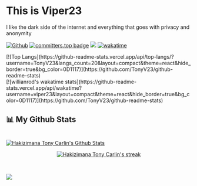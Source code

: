 # This is Viper23
I like the dark side of the internet and everything that goes with privacy and anonymity
<!-- Developer at <a href="https://www.kubwacu.com/">Kubwacu</a> -->

[![Github](https://img.shields.io/github/followers/TonyV23?label=Follow&style=social)](https://github.com/TonyV23) [![committers.top badge](https://user-badge.committers.top/burundi/TonyV23.svg)](https://user-badge.committers.top/burundi/TonyV23) ![](https://visitor-badge.laobi.icu/badge?page_id=TonyV23.TonyV23) [![wakatime](https://wakatime.com/badge/user/e36684bc-e121-4309-a48d-e82f26d82b2d.svg)](https://wakatime.com/@e36684bc-e121-4309-a48d-e82f26d82b2d)

<div class="row">
  <div class ="col-md-6">
      [![Top Langs](https://github-readme-stats.vercel.app/api/top-langs/?username=TonyV23&langs_count=20&layout=compact&theme=react&hide_border=true&bg_color=0D1117)](https://github.com/TonyV23/github-readme-stats)    
  </div>
  <div class ="col-md-6">
  [![willianrod's wakatime stats](https://github-readme-stats.vercel.app/api/wakatime?username=viper23&layout=compact&theme=react&hide_border=true&bg_color=0D1117)](https://github.com/TonyV23/github-readme-stats)    
  </div>
</div>


    

## 📊 My Github Stats
  <br/>
    <a href="https://github.com/TonyV23/github-readme-stats"><img alt="Hakizimana Tony Carlin's Github Stats" src="https://github-readme-stats.vercel.app/api?username=TonyV23&show_icons=true&include_all_commits=true&count_private=true&layout=compact&theme=react&hide_border=true&bg_color=0D1117"/> </a>
  <br/> 
    <p align="center">
    <a href="https://github.com/TonyV23/github-readme-streak-stats">
        <img title="🔥 Get streak stats for your profile at git.io/streak-stats" alt="Hakizimana Tony Carlin's streak" src="https://github-readme-streak-stats.herokuapp.com/?user=TonyV23&theme=black-ice&hide_border=true&stroke=0000&background=060A0CD0"/></a>
    </a>
</p>

<br/>

[![](https://github-readme-activity-graph.vercel.app/graph?username=TonyV23&bg_color=060A0CD0&color=E6EDF3&line=00E7FF&point=00E7FF&area=true&hide_border=true)](https://github.com/TonyV23/github-readme-activity-graph)

<br/>
<br/>
